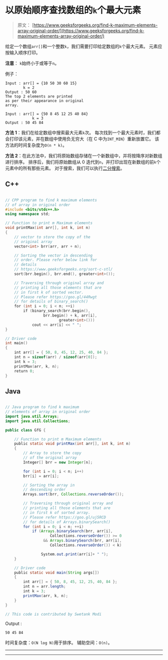 # 以原始顺序查找数组的`k`个最大元素

> 原文： [https://www.geeksforgeeks.org/find-k-maximum-elements-array-original-order/](https://www.geeksforgeeks.org/find-k-maximum-elements-array-original-order/)

给定一个数组`arr[]`和一个整数`k`，我们需要打印给定数组的`k`个最大元素。 元素应按输入顺序打印。

**注意**： `k`始终小于或等于`n`。

例子：

```
Input : arr[] = {10 50 30 60 15}
        k = 2
Output : 50 60
The top 2 elements are printed
as per their appearance in original
array.

Input : arr[] = {50 8 45 12 25 40 84}
            k = 3
Output : 50 45 84

```



**方法 1**：我们在给定数组中搜索最大元素`k`次。 每次找到一个最大元素时，我们都会打印该元素，并在数组中使用负无穷大（在 C 中为`INT_MIN`）重新放置它。 该方法的时间复杂度为`O(n * k)`。

**方法 2**：在此方法中，我们将原始数组存储在一个新数组中，并将按降序对新数组进行排序。 排序后，我们将原始数组从 0 迭代到`n`，并打印出现在新数组的前`k`个元素中的所有那些元素。 对于搜索，我们可以执行[二分搜索](http://www.geeksforgeeks.org/binary-search/)。

## C++ 

```cpp

// CPP program to find k maximum elements  
// of array in original order 
#include <bits/stdc++.h> 
using namespace std; 

// Function to print m Maximum elements 
void printMax(int arr[], int k, int n) 
{ 
    // vector to store the copy of the 
    // original array 
    vector<int> brr(arr, arr + n); 

    // Sorting the vector in descending 
    // order. Please refer below link for 
    // details 
    // https://www.geeksforgeeks.org/sort-c-stl/ 
    sort(brr.begin(), brr.end(), greater<int>()); 

    // Traversing through original array and 
    // printing all those elements that are 
    // in first k of sorted vector. 
    // Please refer https://goo.gl/44Rwgt 
    // for details of binary_search() 
    for (int i = 0; i < n; ++i) 
        if (binary_search(brr.begin(), 
                 brr.begin() + k, arr[i],  
                        greater<int>())) 
            cout << arr[i] << " "; 
} 

// Driver code 
int main() 
{ 
    int arr[] = { 50, 8, 45, 12, 25, 40, 84 }; 
    int n = sizeof(arr) / sizeof(arr[0]); 
    int k = 3; 
    printMax(arr, k, n); 
    return 0; 
} 

```

## Java

```java

// Java program to find k maximum   
// elements of array in original order 
import java.util.Arrays; 
import java.util.Collections; 

public class GfG { 

    // Function to print m Maximum elements 
    public static void printMax(int arr[], int k, int n) 
    { 
        // Array to store the copy  
        // of the original array 
        Integer[] brr = new Integer[n]; 

        for (int i = 0; i < n; i++) 
        brr[i] = arr[i]; 

        // Sorting the array in  
        // descending order 
        Arrays.sort(brr, Collections.reverseOrder()); 

        // Traversing through original array and 
        // printing all those elements that are 
        // in first k of sorted array. 
        // Please refer https://goo.gl/uj5RCD 
        // for details of Arrays.binarySearch() 
        for (int i = 0; i < n; ++i) 
            if (Arrays.binarySearch(brr, arr[i],  
                    Collections.reverseOrder()) >= 0
                 && Arrays.binarySearch(brr, arr[i],  
                    Collections.reverseOrder()) < k) 

                System.out.print(arr[i]+ " "); 
    } 

    // Driver code 
    public static void main(String args[]) 
    { 
        int arr[] = { 50, 8, 45, 12, 25, 40, 84 }; 
        int n = arr.length; 
        int k = 3; 
        printMax(arr, k, n); 
    } 
} 

// This code is contributed by Swetank Modi 

```

Output :

```
50 45 84 

```

时间复杂度：`O(N log N)`用于排序。
辅助空间：`O(n)`。



* * *

* * *



